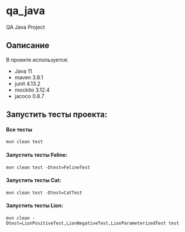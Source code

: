 # qa_java
QA Java Project
## Оаписание

В проекте используется:
* Java 11
* maven 3.8.1
* junit 4.13.2
* mockito 3.12.4
* jacoco 0.8.7

## Запустить тесты проекта:
#### Все тесты
```mvn clean test ```

#### Запустить тесты Feline:
```mvn clean test -Dtest=FelineTest```

#### Запустить тесты Cat:
```mvn clean test -Dtest=CatTest```

#### Запустить тесты Lion:
```mvn clean -Dtest=LionPositiveTest,LionNegativeTest,LionParameterizedTest test```

